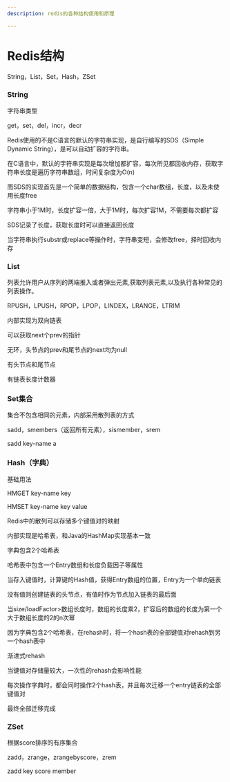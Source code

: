 ```yaml
---
description: redis的各种结构使用和原理

---
```


# Redis结构

String，List，Set，Hash，ZSet

### String

字符串类型

get，set，del，incr，decr

Redis使用的不是C语言的默认的字符串实现，是自行编写的SDS（Simple Dynamic String），是可以自动扩容的字符串。

在C语言中，默认的字符串实现是每次增加都扩容，每次所见都回收内存，获取字符串长度是遍历字符串数组，时间复杂度为O(n)

而SDS的实现首先是一个简单的数据结构，包含一个char数组，长度，以及未使用长度free

字符串小于1M时，长度扩容一倍，大于1M时，每次扩容1M，不需要每次都扩容

SDS记录了长度，获取长度时可以直接返回长度

当字符串执行substr或replace等操作时，字符串变短，会修改free，择时回收内存



### List

列表允许用户从序列的两端推入或者弹出元素,获取列表元素,以及执行各种常见的列表操作。

RPUSH，LPUSH，RPOP，LPOP，LINDEX，LRANGE，LTRIM

内部实现为双向链表

可以获取next个prev的指针

无环，头节点的prev和尾节点的next均为null

有头节点和尾节点

有链表长度计数器



### Set集合

集合不包含相同的元素，内部采用散列表的方式

sadd，smembers（返回所有元素），sismember，srem

sadd key-name a



### Hash（字典）

基础用法

HMGET key-name key

HMSET key-name key value

Redis中的散列可以存储多个键值对的映射

内部实现是哈希表，和Java的HashMap实现基本一致

字典包含2个哈希表

哈希表中包含一个Entry数组和长度负载因子等属性

当存入键值时，计算键的Hash值，获得Entry数组的位置，Entry为一个单向链表

没有值则创建链表的头节点，有值时作为节点加入链表的最后面

当size/loadFactor>数组长度时，数组的长度乘2，扩容后的数组的长度为第一个大于数组长度的2的n次幂

因为字典包含2个哈希表，在rehash时，将一个hash表的全部键值对rehash到另一个hash表中

渐进式rehash

当键值对存储量较大，一次性的rehash会影响性能

每次操作字典时，都会同时操作2个hash表，并且每次迁移一个entry链表的全部键值对

最终全部迁移完成



### ZSet

根据score排序的有序集合

zadd，zrange，zrangebyscore，zrem

zadd key score member

